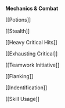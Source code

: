 **Mechanics & Combat**

[[Potions]]

[[Stealth]]

[[Heavy Critical Hits]]

[[Exhausting Critical]]

[[Teamwork Initiative]] 
  
[[Flanking]]

[[Indentification]]

[[Skill Usage]]